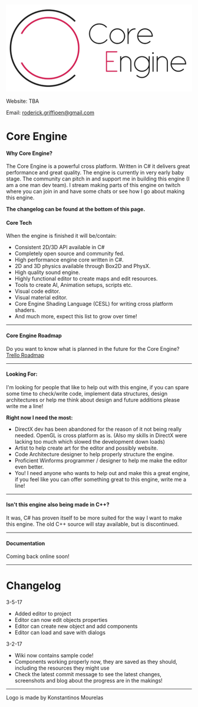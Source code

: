 ![Core Logo](Images/CoreLogoSide_HD_Dark_Resized.png)

Website: TBA

Email: roderick.griffioen@gmail.com

# Core Engine
#### Why Core Engine?

The Core Engine is a powerful cross platform. Written in C# it delivers great performance and great quality.
The engine is currently in very early baby stage. The community can pitch in and support me in building this engine (I am a one man dev team).
I stream making parts of this engine on twitch where you can join in and have some chats or see how I go about making this engine.

<b>The changelog can be found at the bottom of this page.</b>

#### Core Tech
When the engine is finished it will be/contain:

- Consistent 2D/3D API available in C#
- Completely open source and community fed.
- High performance engine core written in C#.
- 2D and 3D physics available through Box2D and PhysX.
- High quality sound engine.
- Highly functional editor to create maps and edit resources.
- Tools to create AI, Animation setups, scripts etc.
- Visual code editor.
- Visual material editor.
- Core Engine Shading Language (CESL) for writing cross platform shaders.
- And much more, expect this list to grow over time!

---

#### Core Engine Roadmap
Do you want to know what is planned in the future for the Core Engine?
[Trello Roadmap](https://trello.com/b/OCBe57G3/core-engine-roadmap)

---

#### Looking For:
I'm looking for people that like to help out with this engine, if you can spare some time to check/write code, implement data structures, design architectures or help me think about design and future additions please write me a line!

<b>Right now I need the most:</b>
- DirectX dev has been abandoned for the reason of it not being really needed. OpenGL is cross platform as is. (Also my skills in DirectX were lacking too much which slowed the development down loads)
- Artist to help create art for the editor and possibly website.
- Code Architecture designer to help properly structure the engine.
- Proficient Winforms programmer / designer to help me make the editor even better.
- You! I need anyone who wants to help out and make this a great engine, if you feel like you can offer something great to this engine, write me a line!

---

#### Isn't this engine also being made in C++?
It was, C# has proven itself to be more suited for the way I want to make this engine. The old C++ source will stay available, but is discontinued. 

---

#### Documentation

Coming back online soon!

---

# Changelog
3-5-17
- Added editor to project
- Editor can now edit objects properties
- Editor can create new object and add components
- Editor can load and save with dialogs


3-2-17
- Wiki now contains sample code!
- Components working properly now, they are saved as they should, including the resources they might use
- Check the latest commit message to see the latest changes, screenshots and blog about the progress are in the makings!

---

Logo is made by Konstantinos Mourelas
